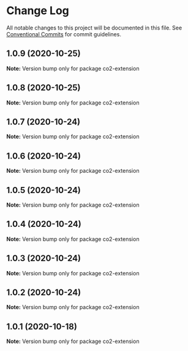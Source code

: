 # Change Log

All notable changes to this project will be documented in this file.
See [Conventional Commits](https://conventionalcommits.org) for commit guidelines.

## 1.0.9 (2020-10-25)

**Note:** Version bump only for package co2-extension





## 1.0.8 (2020-10-25)

**Note:** Version bump only for package co2-extension





## 1.0.7 (2020-10-24)

**Note:** Version bump only for package co2-extension





## 1.0.6 (2020-10-24)

**Note:** Version bump only for package co2-extension





## 1.0.5 (2020-10-24)

**Note:** Version bump only for package co2-extension





## 1.0.4 (2020-10-24)

**Note:** Version bump only for package co2-extension





## 1.0.3 (2020-10-24)

**Note:** Version bump only for package co2-extension





## 1.0.2 (2020-10-24)

**Note:** Version bump only for package co2-extension





## 1.0.1 (2020-10-18)

**Note:** Version bump only for package co2-extension

